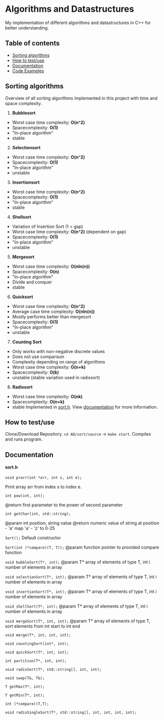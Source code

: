 # Algorithms and Datastructures
My implementation of different algorithms and datastructures in C++ for better understanding.

## Table of contents
* [Sorting algorithms](#sorting-algorithms)
* [How to test/use](#how-to-testuse)
* [Documentation](#documentation)
* [Code Examples](#code-examples)

## Sorting algorithms
Overview of all sorting algorithms implemented in this project with time and space complexity.
1. **Bubblesort**
 * Worst case time complexity: **O(n^2)**
 * Spacecomplexity: **O(1)**
 * "In-place algorithm"
 * stable
2. **Selectionsort**
 * Worst case time complexity: **O(n^2)**
 * Spacecomplexity: **O(1)**
 * "In-place algorithm"
 * unstable
3. **Insertionsort**
 * Worst case time complexity: **O(n^2)**
 * Spacecomplexity: **O(1)**
 * "In-place algorithm"
 * stable
4. **Shellsort**
 * Variation of Insertion Sort (1 < gap)
 * Worst case time complexity: **O(n^2)** (dependent on gap)
 * Spacecomplexity: **O(1)**
 * "In-place algorithm"
 * unstable
5. **Mergesort**
 * Worst case time complexity: **O(nln(n))**
 * Spacecomplexity: **O(n)**
 * "In-place algorithm"
 * Divide and conquer
 * stable
6. **Quicksort**
 * Worst case time complexity: **O(n^2)**
 * Average case time complexity: **O(nln(n))**
 * Mostly performs better than mergesort
 * Spacecomplexity: **O(1)**
 * "In-place algorithm"
 * unstable
7. **Counting Sort**
 * Only works with non-negative discrete values
 * Does not use comparison
 * Complexity depending on range of algorithms
 * Worst case time complexity: **O(n+k)**
 * Spacecomplexity: **O(k)**
 * unstable (stable variation used in radixsort)
8. **Radixsort**
 * Worst case time complexity: **O(nk)**
 * Spacecomplexity: **O(n+k)**
 * stable
Implemented in [_sort.h_](sort/include/sort.h). View [documentation](#sorth) for more Information.
## How to test/use
Clone/Download Repository. `cd AD/sort/source` -> `make start`. Compiles and runs program.
## Documentation
#### sort.h
`void prarr(int *arr, int s, int e);`


Print array arr from index s to index e.

`int pow(int, int);`


@return first parameter to the power of second parameter


`int getChar(int, std::string);`


@param int position, string value
@return numeric value of string at position - 'a'
map 'a' - 'z' to 0-25


`Sort();`
Default constructor

`Sort(int (*compare)(T, T));`
@param function pointer to provided compare function

`void bubbleSort(T*, int);`
@param T* array of elements of type T, int i number of elements in array

`void selectionSort(T*, int);`
@param T* array of elements of type T, int i number of elements in array

`void insertionSort(T*, int);`
@param T* array of elements of type T, int i number of elements in array

`void shellSort(T*, int);`
@param T* array of elements of type T, int i number of elements in array

`void mergeSort(T*, int, int);`
@param T* array of elements of type T, sort elements from int start to int end

`void merge(T*, int, int, int);`

`void countingSort(int*, int);`

`void quickSort(T*, int, int);`

`int partition(T*, int, int);`

`void radixSort(T*, std::string[], int, int);`

`void swap(T&, T&);`

`T getMax(T*, int);`

`T getMin(T*, int);`

`int (*compare)(T,T);`  

`void radixSingleSort(T*, std::string[], int, int, int, int);`
